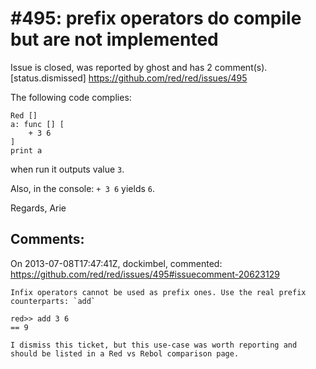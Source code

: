 
#495: prefix operators do compile but are not implemented
================================================================================
Issue is closed, was reported by ghost and has 2 comment(s).
[status.dismissed]
<https://github.com/red/red/issues/495>

The following code complies:

```
Red []
a: func [] [
    + 3 6
]
print a
```

when run it outputs value `3`.

Also, in the console: `+ 3 6` yields `6`.

Regards,
   Arie



Comments:
--------------------------------------------------------------------------------

On 2013-07-08T17:47:41Z, dockimbel, commented:
<https://github.com/red/red/issues/495#issuecomment-20623129>

    Infix operators cannot be used as prefix ones. Use the real prefix counterparts: `add`
    
    red>> add 3 6
    == 9
    
    I dismiss this ticket, but this use-case was worth reporting and should be listed in a Red vs Rebol comparison page.

